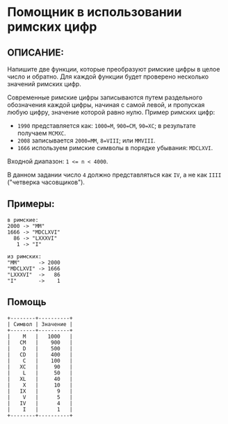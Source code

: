 # Помощник в использовании римских цифр

## ОПИСАНИЕ:
Напишите две функции, которые преобразуют римские цифры в целое число и обратно. Для каждой функции будет проверено несколько значений римских цифр.  

Современные римские цифры записываются путем раздельного обозначения каждой цифры, начиная с самой левой, и пропуская любую цифру, значение 
которой равно нулю. Пример римских цифр:
- `1990` представляется как: `1000=M`, `900=CM`, `90=XC`; в результате получаем `MCMXC`.
- `2008` записывается `2000=MM`, `8=VIII`; или `MMVIII`.
- `1666` используем римские символы в порядке убывания: `MDCLXVI`.

Входной диапазон: `1 <= n < 4000`.  

В данном задании число `4` должно представляться как `IV`, а не как `IIII` ("четверка часовщиков").

## Примеры:
```
в римские:
2000 -> "MM"
1666 -> "MDCLXVI"
  86 -> "LXXXVI"
   1 -> "I"

из римских:
"MM"      -> 2000
"MDCLXVI" -> 1666
"LXXXVI"  ->   86
"I"       ->    1
```

## Помощь
```
+--------+----------+
| Символ | Значение |
+--------+----------+
|    M   |   1000   |
|   CM   |    900   |
|    D   |    500   |
|   CD   |    400   |
|    C   |    100   |
|   XC   |     90   |
|    L   |     50   |
|   XL   |     40   |
|    X   |     10   |
|   IX   |      9   |
|    V   |      5   |
|   IV   |      4   |
|    I   |      1   |
+--------+----------+
```